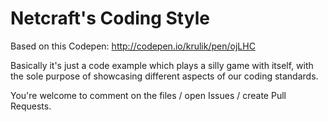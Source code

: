 Netcraft's Coding Style
=======================
Based on this Codepen:
http://codepen.io/krulik/pen/ojLHC

Basically it's just a code example which plays a silly game with itself,
with the sole purpose of showcasing different aspects of our coding standards.

You're welcome to comment on the files / open Issues / create Pull Requests.
